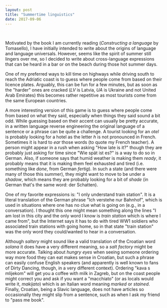 ```yaml
---
layout: post
title: "Summertime linguistics"
date: 2017-09-06
---
```

&nbsp;

Motivated by the book I am currently reading (*Constructing a language* by Tomasello),
I have initially intended to write about the origins of language and language
universals. However, seems like the spirit of summer still lingers over me, so
I decided to write about cross-language expressions that can be heard in a bar
or on the beach during those hot summer days.

One of my preferred ways to kill time on highways while driving south to reach the Adriatic coast 
is to guess where people come from based on their licence plates.
Arguably, this can be fun for a few minutes, but as soon as the "harder" ones
are cracked (*LV* is Latvia, *UA* is Ukraine and not United Arab Emirates) this becomes rather repetitive as
most tourists come from the same European countries.

A more interesting version of this game is to  guess where people come
from based on what they said, especially when things they said sound a bit odd. While guessing based on their accent can usually be pretty accurate, in a written language reverse engineering the original language of a sentence or a phrase can be
quite a challenge. A tourist looking for an *otel* is probably looking for
a hotel as the letter *h* is not pronounced in French. Sometimes it is hard
to *ear* those words (to quote my French teacher). A person might appear in a rush when asking "How late is it?"
though they are probably just asking for time since "Wie spät ist es?" is a way
to do so in German. Also, if someone says that humid weather is making them
*ready*, it probably means that it is  making them feel exhausted and tired (i.e.
something like *done*, from German *fertig*).
In such a state (and there were many of those this summer), they might want to move to be under
a *shadow*, which means they are probably looking for a bit of *shade* (in German 
that's the same word: der Schatten).

One of my favorite expressions is: "I only understand train station". It is a literal translation of the German phrase "Ich
verstehe nur Bahnhof", which is used in situations where one has no clue what
is going on (e.g., in a conversation). I thought this one might mean something
along the lines "I am lost in this city and the only word I know is *train
station* which is where I came from", but the Internet says it has to do with
tired WW1 soldiers who associated train stations with going home, so in that
state "train station" was the only word they could/wanted to  hear in
a conversation.

Although *saltery* might sound like a valid translation of
the Croatian word *solana* it does have a very different meaning, so a *salt
factory* might be more accurate. Talking about *hungry
eyes* when seeing someone ordering way more food they can eat makes sense in
Croatian, but such
a phrase can  easily confuse English speakers (and apparently is well known to
fans of Dirty Dancing, though, in a very different context). Ordering "kava s mlijekom" will get you a coffee with
milk in Zagreb, but on the coast people might correct you and ask if you want
a "macchiato" (or as locals would write it, *makijato*) which is an Italian
word meaning *marked* or *stained*. Finally, Croatian, being a Slavic language,
does not have articles so occasionally they might slip from a sentence, such as when I ask my
friend to "pass me book".
